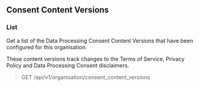 ## Consent Content Versions

### List
Get a list of the Data Processing Consent Content Versions that have been configured for this organisation. 

These content versions track changes to the Terms of Service, Privacy Policy and Data Processing Consent disclaimers. 

> GET /api/v1/organisation/consent_content_versions

